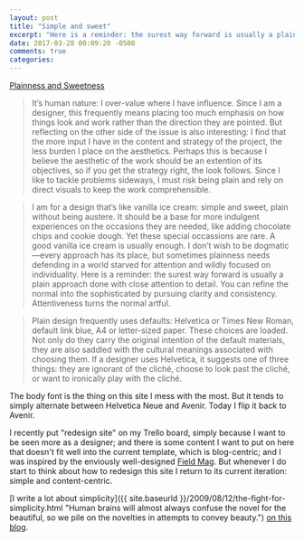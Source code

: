 ```yaml
---
layout: post
title: "Simple and sweet"
excerpt: "Here is a reminder: the surest way forward is usually a plain approach done with close attention to detail."
date: 2017-03-28 00:09:20 -0500
comments: true
categories: 
---
```


[Plainness and Sweetness](https://www.frankchimero.com/blog/2017/plainness-and-sweetness/)

> It’s human nature: I over-value where I have influence. Since I am a designer, this frequently means placing too much emphasis on how things look and work rather than the direction they are pointed. But reflecting on the other side of the issue is also interesting: I find that the more input I have in the content and strategy of the project, the less burden I place on the aesthetics. Perhaps this is because I believe the aesthetic of the work should be an extention of its objectives, so if you get the strategy right, the look follows. Since I like to tackle problems sideways, I must risk being plain and rely on direct visuals to keep the work comprehensible.

> I am for a design that’s like vanilla ice cream: simple and sweet, plain without being austere. It should be a base for more indulgent experiences on the occasions they are needed, like adding chocolate chips and cookie dough. Yet these special occassions are rare. A good vanilla ice cream is usually enough. I don’t wish to be dogmatic—every approach has its place, but sometimes plainness needs defending in a world starved for attention and wildly focused on individuality. Here is a reminder: the surest way forward is usually a plain approach done with close attention to detail. You can refine the normal into the sophisticated by pursuing clarity and consistency. Attentiveness turns the normal artful.

> Plain design frequently uses defaults: Helvetica or Times New Roman, default link blue, A4 or letter-sized paper. These choices are loaded. Not only do they carry the original intention of the default materials, they are also saddled with the cultural meanings associated with choosing them. If a designer uses Helvetica, it suggests one of three things: they are ignorant of the cliché, choose to look past the cliché, or want to ironically play with the cliché. 

The body font is the thing on this site I mess with the most. But it tends to simply alternate between Helvetica Neue and Avenir. Today I flip it back to Avenir. 

I recently put "redesign site" on my Trello board, simply because I want to be seen more as a designer; and there is some content I want to put on here that doesn't fit well into the current template, which is blog-centric; and I was inspired by the enviously well-designed [Field Mag](http://fieldmag.com/). But whenever I do start to think about how to redesign this site I return to its current iteration: simple and content-centric. 

[I write a lot about simplicity]({{ site.baseurld }}/2009/08/12/the-fight-for-simplicity.html "Human brains will almost always confuse the novel for the beautiful, so we pile on the novelties in attempts to convey beauty.") [on this blog]({{site.baseurl}}/2010/10/07/good-design-is-as-little-design-as-possible/).
